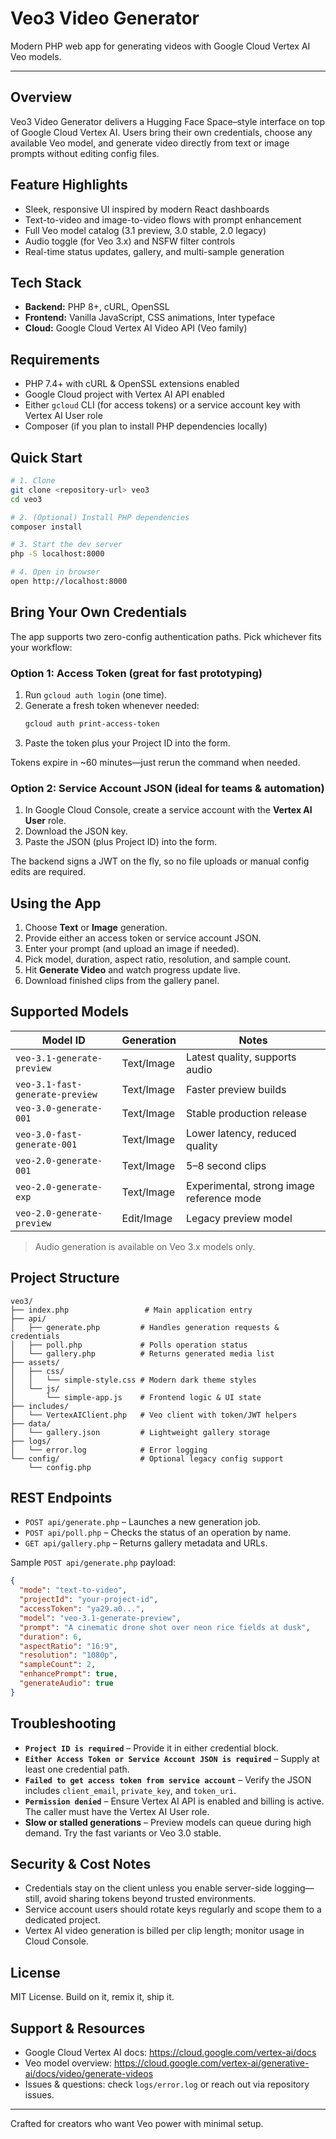 # Veo3 Video Generator

Modern PHP web app for generating videos with Google Cloud Vertex AI Veo models.

---

## Overview

Veo3 Video Generator delivers a Hugging Face Space–style interface on top of Google Cloud Vertex AI. Users bring their own credentials, choose any available Veo model, and generate video directly from text or image prompts without editing config files.

## Feature Highlights

- Sleek, responsive UI inspired by modern React dashboards
- Text-to-video and image-to-video flows with prompt enhancement
- Full Veo model catalog (3.1 preview, 3.0 stable, 2.0 legacy)
- Audio toggle (for Veo 3.x) and NSFW filter controls
- Real-time status updates, gallery, and multi-sample generation

## Tech Stack

- **Backend:** PHP 8+, cURL, OpenSSL
- **Frontend:** Vanilla JavaScript, CSS animations, Inter typeface
- **Cloud:** Google Cloud Vertex AI Video API (Veo family)

## Requirements

- PHP 7.4+ with cURL & OpenSSL extensions enabled
- Google Cloud project with Vertex AI API enabled
- Either `gcloud` CLI (for access tokens) or a service account key with Vertex AI User role
- Composer (if you plan to install PHP dependencies locally)

## Quick Start

```bash
# 1. Clone
git clone <repository-url> veo3
cd veo3

# 2. (Optional) Install PHP dependencies
composer install

# 3. Start the dev server
php -S localhost:8000

# 4. Open in browser
open http://localhost:8000
```

## Bring Your Own Credentials

The app supports two zero-config authentication paths. Pick whichever fits your workflow:

### Option 1: Access Token (great for fast prototyping)

1. Run `gcloud auth login` (one time).
2. Generate a fresh token whenever needed:
   ```bash
   gcloud auth print-access-token
   ```
3. Paste the token plus your Project ID into the form.

Tokens expire in ~60 minutes—just rerun the command when needed.

### Option 2: Service Account JSON (ideal for teams & automation)

1. In Google Cloud Console, create a service account with the **Vertex AI User** role.
2. Download the JSON key.
3. Paste the JSON (plus Project ID) into the form.

The backend signs a JWT on the fly, so no file uploads or manual config edits are required.

## Using the App

1. Choose **Text** or **Image** generation.
2. Provide either an access token or service account JSON.
3. Enter your prompt (and upload an image if needed).
4. Pick model, duration, aspect ratio, resolution, and sample count.
5. Hit **Generate Video** and watch progress update live.
6. Download finished clips from the gallery panel.

## Supported Models

| Model ID | Generation | Notes |
| -------- | ---------- | ----- |
| `veo-3.1-generate-preview` | Text/Image | Latest quality, supports audio |
| `veo-3.1-fast-generate-preview` | Text/Image | Faster preview builds |
| `veo-3.0-generate-001` | Text/Image | Stable production release |
| `veo-3.0-fast-generate-001` | Text/Image | Lower latency, reduced quality |
| `veo-2.0-generate-001` | Text/Image | 5–8 second clips |
| `veo-2.0-generate-exp` | Text/Image | Experimental, strong image reference mode |
| `veo-2.0-generate-preview` | Edit/Image | Legacy preview model |

> Audio generation is available on Veo 3.x models only.

## Project Structure

```
veo3/
├── index.php                 # Main application entry
├── api/
│   ├── generate.php         # Handles generation requests & credentials
│   ├── poll.php             # Polls operation status
│   └── gallery.php          # Returns generated media list
├── assets/
│   ├── css/
│   │   └── simple-style.css # Modern dark theme styles
│   └── js/
│       └── simple-app.js    # Frontend logic & UI state
├── includes/
│   └── VertexAIClient.php   # Veo client with token/JWT helpers
├── data/
│   └── gallery.json         # Lightweight gallery storage
├── logs/
│   └── error.log            # Error logging
└── config/                  # Optional legacy config support
    └── config.php
```

## REST Endpoints

- `POST api/generate.php` – Launches a new generation job.
- `POST api/poll.php` – Checks the status of an operation by name.
- `GET api/gallery.php` – Returns gallery metadata and URLs.

Sample `POST api/generate.php` payload:

```json
{
  "mode": "text-to-video",
  "projectId": "your-project-id",
  "accessToken": "ya29.a0...",
  "model": "veo-3.1-generate-preview",
  "prompt": "A cinematic drone shot over neon rice fields at dusk",
  "duration": 6,
  "aspectRatio": "16:9",
  "resolution": "1080p",
  "sampleCount": 2,
  "enhancePrompt": true,
  "generateAudio": true
}
```

## Troubleshooting

- **`Project ID is required`** – Provide it in either credential block.
- **`Either Access Token or Service Account JSON is required`** – Supply at least one credential path.
- **`Failed to get access token from service account`** – Verify the JSON includes `client_email`, `private_key`, and `token_uri`.
- **`Permission denied`** – Ensure Vertex AI API is enabled and billing is active. The caller must have the Vertex AI User role.
- **Slow or stalled generations** – Preview models can queue during high demand. Try the fast variants or Veo 3.0 stable.

## Security & Cost Notes

- Credentials stay on the client unless you enable server-side logging—still, avoid sharing tokens beyond trusted environments.
- Service account users should rotate keys regularly and scope them to a dedicated project.
- Vertex AI video generation is billed per clip length; monitor usage in Cloud Console.

## License

MIT License. Build on it, remix it, ship it.

## Support & Resources

- Google Cloud Vertex AI docs: https://cloud.google.com/vertex-ai/docs
- Veo model overview: https://cloud.google.com/vertex-ai/generative-ai/docs/video/generate-videos
- Issues & questions: check `logs/error.log` or reach out via repository issues.

---

Crafted for creators who want Veo power with minimal setup.
